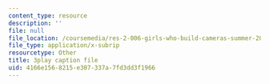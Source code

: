 ```yaml
---
content_type: resource
description: ''
file: null
file_location: /coursemedia/res-2-006-girls-who-build-cameras-summer-2016/4166e1568215e307337a7fd3dd3f1966_ow2TNmzadXc.srt
file_type: application/x-subrip
resourcetype: Other
title: 3play caption file
uid: 4166e156-8215-e307-337a-7fd3dd3f1966
---
```

